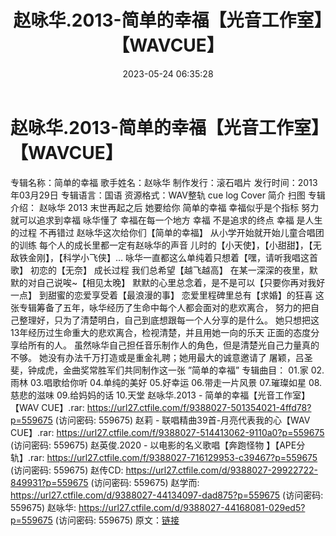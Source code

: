 ﻿---
title: 赵咏华.2013-简单的幸福【光音工作室】【WAVCUE】
date: 2023-05-24 06:35:28
categories: WAV车载音乐、镜像
tags: 华语中文
---
# 赵咏华.2013-简单的幸福【光音工作室】【WAVCUE】

专辑名称：简单的幸福
歌手姓名：赵咏华
制作发行：滚石唱片
发行时间：2013年03月29日
专辑语言：国语
资源格式：WAV整轨 cue log Cover 简介 扫图
专辑介绍：
赵咏华 2013
末世再起之后 她要给你
简单的幸福
幸福似乎是个指标
努力就可以追求到幸福
咏华懂了
幸福在每一个地方
幸福 不是追求的终点
幸福 是人生的过程
不再错过
赵咏华这次给你们【简单的幸福】
从小学开始就开始儿童合唱团的训练
每个人的成长里都一定有赵咏华的声音
儿时的【小天使】，【小甜甜】，【无敌铁金刚】，【科学小飞侠】…
咏华一直都这么单纯着只想着【嘿，请听我唱这首歌】
初恋的【无奈】
成长过程 我们总希望【越飞越高】
在某一深深的夜里，默默的对自己说唉~【相见太晚】
默默的心里总念着，是不是可以【只要你再对我好一点】
到甜蜜的恋爱享受着【最浪漫的事】
恋爱里程碑里总有【求婚】的狂喜
这张专辑筹备了五年，咏华经历了生命中每个人都会面对的悲欢离合，
努力的把自己整理好，只为了清楚明白，自己到底想跟每一个人分享的是什么。
她只想把这13年经历过生命重大的悲欢离合，检视清楚，并且用她一向的乐天
正面的态度分享给所有的人。
虽然咏华自己担任音乐制作人的角色，但是清楚光自己力量真的不够。
她没有办法千万打造或是重金礼聘；她用最大的诚意邀请了
屠颖，吕圣斐，钟成虎，金曲奖常胜军们共同制作这一张
”简单的幸福”
专辑曲目：
01.家
02.雨林
03.唱歌给你听
04.单纯的美好
05.好幸运
06.带走一片风景
07.璀璨如星
08.慈悲的滋味
09.给妈妈的话
10.天堂
赵咏华.2013 - 简单的幸福【光音工作室】【WAV CUE】.rar: https://url27.ctfile.com/f/9388027-501354021-4ffd78?p=559675
(访问密码: 559675)
赵莉 - 联唱精曲39首-月亮代表我的心【WAV CUE】.rar: https://url27.ctfile.com/f/9388027-514413062-9110a0?p=559675
(访问密码: 559675)
赵英俊.2020 - 以电影的名义歌唱【奔跑怪物 】【APE分轨】.rar: https://url27.ctfile.com/f/9388027-716129953-c39467?p=559675
(访问密码: 559675)
赵传CD: https://url27.ctfile.com/d/9388027-29922722-849931?p=559675
(访问密码: 559675)
赵学而: https://url27.ctfile.com/d/9388027-44134097-dad875?p=559675
(访问密码: 559675)
赵咏华: https://url27.ctfile.com/d/9388027-44168081-029ed5?p=559675
(访问密码: 559675)
原文：[链接](https://blog.sina.com.cn/s/blog_1647c7e760103120j.html)